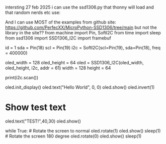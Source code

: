 intersting 27 feb 2025  i can use the ssd1306.py that thonny will load and that random nerds etc use:

And I can use MOST of the examples from github site:
        https://github.com/PerfecXX/MicroPython-SSD1306/tree/main
        but not the library in the site??
from machine import Pin, SoftI2C
from time import sleep
from ssd1306 import SSD1306_I2C
import framebuf

id = 1 
sda = Pin(18)
scl = Pin(19)
i2c = SoftI2C(scl=Pin(19), sda=Pin(18), freq = 400000)

oled_width = 128
oled_height = 64
oled = SSD1306_I2C(oled_width, oled_height, i2c, addr = 61)
width = 128
height = 64

print(i2c.scan())

oled.init_display()
oled.text("Hello World", 0, 0)
oled.show()
oled.invert(1)
# Show test text
oled.text("TEST!",40,30)
oled.show()

while True:
    # Rotate the screen to normal
    oled.rotate(1)
    oled.show()
    sleep(1)
    # Rotate the screen 180 degree
    oled.rotate(0)
    oled.show()
    sleep(1)